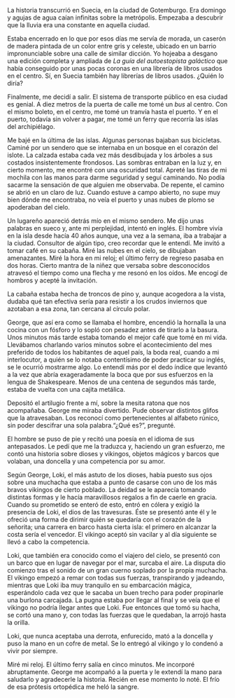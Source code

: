 <html><body><p>La historia transcurrió en Suecia, en la ciudad de Gotemburgo. Era domingo y agujas de agua caían infinitas sobre la metrópolis. Empezaba a descubrir que la lluvia era una constante en aquella ciudad.



Estaba encerrado en lo que por esos días me servía de morada, un caserón de madera pintada de un color entre gris y celeste, ubicado en un barrio impronunciable sobre una calle de similar dicción. Yo hojeaba a desgano una edición completa y ampliada de <em>La guía del autoestopista galáctico</em> que había conseguido por unas pocas coronas en una librería de libros usados en el centro. Sí, en Suecia también hay librerías de libros usados. ¿Quién lo diría?



Finalmente, me decidí a salir. El sistema de transporte público en esa ciudad es genial. A diez metros de la puerta de calle me tomé un <em>bus</em> al centro. Con el mismo boleto, en el centro, me tomé un tranvía hasta el puerto. Y en el puerto, todavía sin volver a pagar, me tomé un ferry que recorría las islas del archipiélago.



Me bajé en la última de las islas. Algunas personas bajaban sus bicicletas. Caminé por un sendero que se internaba en un bosque en el corazón del islote. La calzada estaba cada vez más desdibujada y los árboles a sus costados insistentemente frondosos. Las sombras entraban en la luz y, en cierto momento, me encontré con una oscuridad total. Apreté las tiras de mi mochila con las manos para darme seguridad y seguí caminando. No podía sacarme la sensación de que alguien me observaba. De repente, el camino se abrió en un claro de luz. Cuando estuve a campo abierto, no supe muy bien dónde me encontraba, no veía el puerto y unas nubes de plomo se apoderaban del cielo.



Un lugareño apareció detrás mío en el mismo sendero. Me dijo unas palabras en sueco y, ante mi perplejidad, intentó en inglés. El hombre vivía en la isla desde hacía 40 años aunque, una vez a la semana, iba a trabajar a la ciudad. Consultor de algún tipo, creo recordar que le entendí. Me invitó a tomar café en su cabaña. Miré las nubes en el cielo, se dibujaban amenazantes. Miré la hora en mi reloj; el último ferry de regreso pasaba en dos horas. Cierto mantra de la niñez que versaba sobre desconocidos atravesó el tiempo como una flecha y me resonó en los oídos. Me encogí de hombros y acepté la invitación.



La cabaña estaba hecha de troncos de pino y, aunque acogedora a la vista, dudaba qué tan efectiva sería para resistir a los crudos inviernos que azotaban a esa zona, tan cercana al círculo polar.



George, que así era como se llamaba el hombre, encendió la hornalla la una cocina con un fósforo y lo sopló con pesadez antes de tirarlo a la basura. Unos minutos más tarde estaba tomando el mejor café que tomé en mi vida. Llevábamos charlando varios minutos sobre el acontecimiento del mes preferido de todos los habitantes de aquel país, la boda real, cuando a mi interlocutor, a quién se lo notaba contentísimo de poder practicar su inglés, se le ocurrió mostrarme algo. Lo entendí más por el dedo índice que levantó a la vez que abría exageradamente la boca que por sus esfuerzos en la lengua de Shakespeare. Menos de una centena de segundos más tarde, estaba de vuelta con una cajita metálica.



Depositó el artilugio frente a mí, sobre la mesita ratona que nos acompañaba. George me miraba divertido. Pude observar distintos glifos que la atravesaban. Los reconocí como pertenecientes al alfabeto rúnico, sin poder descifrar una sola palabra.“¿Qué es?”, pregunté.



El hombre se puso de pie y recitó una poesía en el idioma de sus antepasados. Le pedí que me la traduzca y, haciendo un gran esfuerzo, me contó una historia sobre dioses y vikingos, objetos mágicos y barcos que volaban, una doncella y una competencia por su amor.



Según George, Loki, el más astuto de los dioses, había puesto sus ojos sobre una muchacha que estaba a punto de casarse con uno de los más bravos vikingos de cierto poblado. La deidad se le aparecía tomando distintas formas y le hacía maravillosos regalos a fin de caerle en gracia. Cuando su prometido se enteró de esto, entró en cólera y exigió la presencia de Loki, el dios de las travesuras. Éste se presentó ante él y le ofreció una forma de dirimir quién se quedaría con el corazón de la señorita; una carrera en barco hasta cierta isla: el primero en alcanzar la costa sería el vencedor. El vikingo aceptó sin vacilar y al día siguiente se llevó a cabo la competencia.



Loki, que también era conocido como el viajero del cielo, se presentó con un barco que en lugar de navegar por el mar, surcaba el aire. La disputa dio comienzo tras el sonido de un gran cuerno soplado por la propia muchacha. El vikingo empezó a remar con todas sus fuerzas, transpirando y jadeando, mientras que Loki iba muy tranquilo en su embarcación mágica, esperándolo cada vez que le sacaba un buen trecho para poder propinarle una burlona carcajada. La pugna estaba por llegar al final y se veía que el vikingo no podría llegar antes que Loki. Fue entonces que tomó su hacha, se cortó una mano y, con todas las fuerzas que le quedaban, la arrojó hasta la orilla.



Loki, que nunca aceptaba una derrota, enfurecido, mató a la doncella y puso la mano en un cofre de metal. Se lo entregó al vikingo y lo condenó a vivir por siempre.

Miré mi reloj. El último ferry salía en cinco minutos. Me incorporé abruptamente. George me acompañó a la puerta y le extendí la mano para saludarlo y agradecerle la historia. Recién en ese momento lo noté. El frío de esa prótesis ortopédica me heló la sangre.</p></body></html>